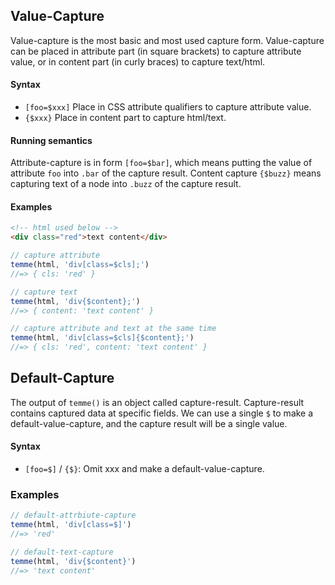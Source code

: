 ## Value-Capture

Value-capture is the most basic and most used capture form. Value-capture can be placed in attribute part (in square brackets) to capture attribute value, or in content part (in curly braces) to capture text/html.

#### Syntax

- `[foo=$xxx]` Place in CSS attribute qualifiers to capture attribute value.
- `{$xxx}` Place in content part to capture html/text.

#### Running semantics

Attribute-capture is in form `[foo=$bar]`, which means putting the value of attribute `foo` into `.bar` of the capture result. Content capture `{$buzz}` means capturing text of a node into `.buzz` of the capture result.

#### Examples

```html
<!-- html used below -->
<div class="red">text content</div>
```

```JavaScript
// capture attribute
temme(html, 'div[class=$cls];')
//=> { cls: 'red' }

// capture text
temme(html, 'div{$content};')
//=> { content: 'text content' }

// capture attribute and text at the same time
temme(html, 'div[class=$cls]{$content};')
//=> { cls: 'red', content: 'text content' }
```

## Default-Capture

The output of `temme()` is an object called capture-result. Capture-result contains captured data at specific fields. We can use a single `$` to make a default-value-capture, and the capture result will be a single value.

#### Syntax

- `[foo=$]` / `{$}`: Omit xxx and make a default-value-capture.

### Examples

```javascript
// default-attrbiute-capture
temme(html, 'div[class=$]')
//=> 'red'

// default-text-capture
temme(html, 'div{$content}')
//=> 'text content'
```
